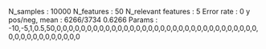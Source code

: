 N_samples                     : 10000
N_features                    : 50
N_relevant features           : 5
Error rate                    : 0
y pos/neg, mean               : 6266/3734 0.6266
Params                        : -10,-5,1,0.5,50,0,0,0,0,0,0,0,0,0,0,0,0,0,0,0,0,0,0,0,0,0,0,0,0,0,0,0,0,0,0,0,0,0,0,0,0,0,0,0,0,0,0,0,0,0
